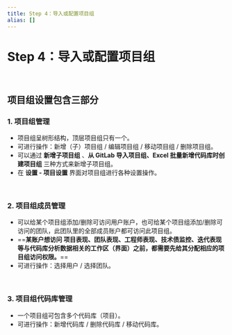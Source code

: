 ```yaml
---
title: Step 4：导入或配置项目组
alias: []
---
```


# Step 4：导入或配置项目组

<br />

## 项目组设置包含三部分

### 1. 项目组管理

-   项目组呈树形结构，顶层项目组只有一个。
-   可进行操作：新增（子）项目组 / 编辑项目组 / 移动项目组 / 删除项目组。
-   可以通过 **新增子项目组** 、**从 GitLab 导入项目组、Excel 批量新增代码库时创建项目组** 三种方式来新增子项目组。
-   在 **设置 - 项目设置** 界面对项目组进行各种设置操作。

<br />

### 2. 项目组成员管理

-   可以给某个项目组添加/删除可访问用户账户，也可给某个项目组添加/删除可访问的团队，此团队里的全部成员账户都可访问此项目组。
-   ==**某账户想访问 项目表现、团队表现、工程师表现、技术债监控、迭代表现 等与代码库分析数据相关的工作区（界面）之前，都需要先给其分配相应的项目组访问权限。**==
-   可进行操作：选择用户 / 选择团队。

<br />

### 3. 项目组代码库管理

-   一个项目组可包含多个代码库（项目）。
-   可进行操作：新增代码库 / 删除代码库 / 移动代码库。
